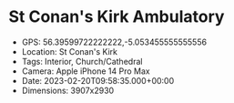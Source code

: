 # St Conan's Kirk Ambulatory

- GPS: 56.39599722222222,-5.053455555555556
- Location: St Conan's Kirk
- Tags: Interior, Church/Cathedral
- Camera: Apple iPhone 14 Pro Max
- Date: 2023-02-20T09:58:35.000+00:00
- Dimensions: 3907x2930
